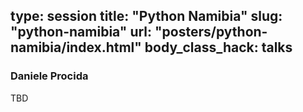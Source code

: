 type: session
title: "Python Namibia"
slug: "python-namibia"
url: "posters/python-namibia/index.html"
body_class_hack: talks
---

### Daniele Procida

TBD